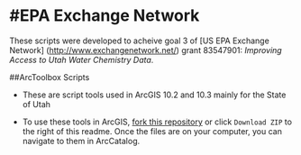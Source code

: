 #EPA Exchange Network
=====

These scripts were developed to acheive goal 3 of [US EPA Exchange Network] (http://www.exchangenetwork.net/) grant 83547901: *Improving Access to Utah Water Chemistry Data*.


##ArcToolbox Scripts

* These are script tools used in ArcGIS 10.2 and 10.3 mainly for the State of Utah

* To use these tools in ArcGIS, <a href=https://help.github.com/articles/fork-a-repo/>fork this repository</a> or click `Download ZIP` to the right of this readme.  Once the files are on your computer, you can navigate to them in ArcCatalog.
